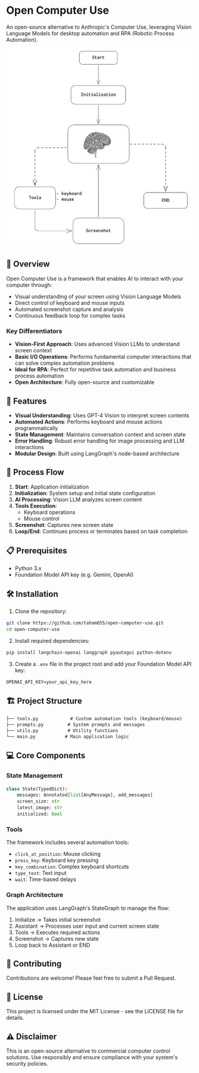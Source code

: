 # Open Computer Use

An open-source alternative to Anthropic's Computer Use, leveraging Vision Language Models for desktop automation and RPA (Robotic Process Automation).

![System Architecture](https://github.com/taham655/open-computer-use/blob/main/process.png)

## 🤖 Overview

Open Computer Use is a framework that enables AI to interact with your computer through:
- Visual understanding of your screen using Vision Language Models
- Direct control of keyboard and mouse inputs
- Automated screenshot capture and analysis
- Continuous feedback loop for complex tasks

### Key Differentiators
- **Vision-First Approach**: Uses advanced Vision LLMs to understand screen context
- **Basic I/O Operations**: Performs fundamental computer interactions that can solve complex automation problems
- **Ideal for RPA**: Perfect for repetitive task automation and business process automation
- **Open Architecture**: Fully open-source and customizable

## 🚀 Features

- **Visual Understanding**: Uses GPT-4 Vision to interpret screen contents
- **Automated Actions**: Performs keyboard and mouse actions programmatically
- **State Management**: Maintains conversation context and screen state
- **Error Handling**: Robust error handling for image processing and LLM interactions
- **Modular Design**: Built using LangGraph's node-based architecture

## 🔄 Process Flow

1. **Start**: Application initialization
2. **Initialization**: System setup and initial state configuration
3. **AI Processing**: Vision LLM analyzes screen content
4. **Tools Execution**: 
   - Keyboard operations
   - Mouse control
5. **Screenshot**: Captures new screen state
6. **Loop/End**: Continues process or terminates based on task completion

## 📋 Prerequisites

- Python 3.x
- Foundation Model API key (e.g. Gemini, OpenAI)

## 🛠️ Installation

1. Clone the repository:
```bash
git clone https://github.com/taham655/open-computer-use.git
cd open-computer-use
```

2. Install required dependencies:
```bash
pip install langchain-openai langgraph pyautogui python-dotenv
```

3. Create a `.env` file in the project root and add your Foundation Model API key:
```
OPENAI_API_KEY=your_api_key_here
```

## 🏗️ Project Structure

```
├── tools.py            # Custom automation tools (keyboard/mouse)
├── prompts.py         # System prompts and messages
├── utils.py           # Utility functions
└── main.py           # Main application logic
```

## 💻 Core Components

### State Management
```python
class State(TypedDict):
    messages: Annotated[list[AnyMessage], add_messages]
    screen_size: str
    latest_image: str
    initialized: bool
```

### Tools
The framework includes several automation tools:
- `click_at_position`: Mouse clicking
- `press_key`: Keyboard key pressing
- `key_combination`: Complex keyboard shortcuts
- `type_text`: Text input
- `wait`: Time-based delays

### Graph Architecture
The application uses LangGraph's StateGraph to manage the flow:
1. Initialize -> Takes initial screenshot
2. Assistant -> Processes user input and current screen state
3. Tools -> Executes required actions
4. Screenshot -> Captures new state
5. Loop back to Assistant or END

## 🤝 Contributing

Contributions are welcome! Please feel free to submit a Pull Request.

## 📜 License

This project is licensed under the MIT License - see the LICENSE file for details.

## ⚠️ Disclaimer

This is an open-source alternative to commercial computer control solutions. Use responsibly and ensure compliance with your system's security policies.
